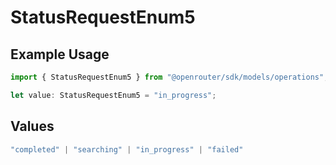 # StatusRequestEnum5

## Example Usage

```typescript
import { StatusRequestEnum5 } from "@openrouter/sdk/models/operations";

let value: StatusRequestEnum5 = "in_progress";
```

## Values

```typescript
"completed" | "searching" | "in_progress" | "failed"
```